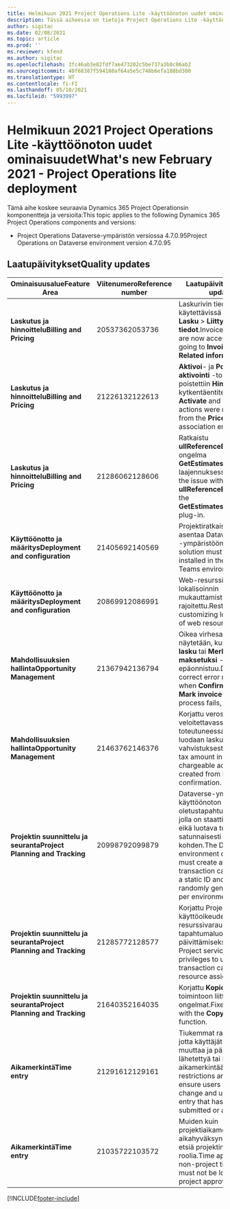 ```yaml
---
title: Helmikuun 2021 Project Operations Lite -käyttöönoton uudet ominaisuudet
description: Tässä aiheessa on tietoja Project Operations Lite -käyttöönoton helmikuun 2021 version päivityksessä olevista laatupäivityksistä.
author: sigitac
ms.date: 02/08/2021
ms.topic: article
ms.prod: ''
ms.reviewer: kfend
ms.author: sigitac
ms.openlocfilehash: 3fc46ab3e82fdf7ae473202c5be737a3b8c86ab2
ms.sourcegitcommit: 40f68387f594180af64a5e5c748b6efa188bd300
ms.translationtype: HT
ms.contentlocale: fi-FI
ms.lasthandoff: 05/10/2021
ms.locfileid: "5993997"
---
```

# <a name="whats-new-february-2021---project-operations-lite-deployment"></a><span data-ttu-id="bd06e-103">Helmikuun 2021 Project Operations Lite -käyttöönoton uudet ominaisuudet</span><span class="sxs-lookup"><span data-stu-id="bd06e-103">What's new February 2021 - Project Operations lite deployment</span></span>

<span data-ttu-id="bd06e-104">Tämä aihe koskee seuraavia Dynamics 365 Project Operationsin komponentteja ja versioita:</span><span class="sxs-lookup"><span data-stu-id="bd06e-104">This topic applies to the following Dynamics 365 Project Operations components and versions:</span></span>

  - <span data-ttu-id="bd06e-105">Project Operations Dataverse-ympäristön versiossa 4.7.0.95</span><span class="sxs-lookup"><span data-stu-id="bd06e-105">Project Operations on Dataverse environment version 4.7.0.95</span></span>

## <a name="quality-updates"></a><span data-ttu-id="bd06e-106">Laatupäivitykset</span><span class="sxs-lookup"><span data-stu-id="bd06e-106">Quality updates</span></span>

| <span data-ttu-id="bd06e-107">**Ominaisuusalue**</span><span class="sxs-lookup"><span data-stu-id="bd06e-107">**Feature Area**</span></span> | <span data-ttu-id="bd06e-108">**Viitenumero**</span><span class="sxs-lookup"><span data-stu-id="bd06e-108">**Reference number**</span></span> | <span data-ttu-id="bd06e-109">**Laatupäivitys**</span><span class="sxs-lookup"><span data-stu-id="bd06e-109">**Quality update**</span></span> |
| --- | --- | --- |
| <span data-ttu-id="bd06e-110">**Laskutus ja hinnoittelu**</span><span class="sxs-lookup"><span data-stu-id="bd06e-110">**Billing and Pricing**</span></span> | <span data-ttu-id="bd06e-111">2053736</span><span class="sxs-lookup"><span data-stu-id="bd06e-111">2053736</span></span> | <span data-ttu-id="bd06e-112">Laskurivin tiedot ovat nyt käytettävissä kohdassa **Lasku** > **Liittyvät tiedot**.</span><span class="sxs-lookup"><span data-stu-id="bd06e-112">Invoice line details are now accessible by going to **Invoice** > **Related information**.</span></span> |
| <span data-ttu-id="bd06e-113">**Laskutus ja hinnoittelu**</span><span class="sxs-lookup"><span data-stu-id="bd06e-113">**Billing and Pricing**</span></span> | <span data-ttu-id="bd06e-114">2122613</span><span class="sxs-lookup"><span data-stu-id="bd06e-114">2122613</span></span> | <span data-ttu-id="bd06e-115">**Aktivoi**- ja **Poista aktivointi** -toiminnot poistettiin **Hinnasto**-kytkentäentiteeteistä.</span><span class="sxs-lookup"><span data-stu-id="bd06e-115">The **Activate** and **Deactivate** actions were removed from the **Price List** association entities.</span></span> |
| <span data-ttu-id="bd06e-116">**Laskutus ja hinnoittelu**</span><span class="sxs-lookup"><span data-stu-id="bd06e-116">**Billing and Pricing**</span></span> | <span data-ttu-id="bd06e-117">2128606</span><span class="sxs-lookup"><span data-stu-id="bd06e-117">2128606</span></span> | <span data-ttu-id="bd06e-118">Ratkaistu **ullReferenceException**-ongelma **GetEstimatesForProject**-laajennuksessa.</span><span class="sxs-lookup"><span data-stu-id="bd06e-118">Resolved the issue with **ullReferenceException** in the **GetEstimatesForProject** plug-in.</span></span> |
| <span data-ttu-id="bd06e-119">**Käyttöönotto ja määritys**</span><span class="sxs-lookup"><span data-stu-id="bd06e-119">**Deployment and configuration**</span></span> | <span data-ttu-id="bd06e-120">2140569</span><span class="sxs-lookup"><span data-stu-id="bd06e-120">2140569</span></span> | <span data-ttu-id="bd06e-121">Projektiratkaisua ei tule asentaa Dataverse Teams -ympäristöön.</span><span class="sxs-lookup"><span data-stu-id="bd06e-121">Project solution must not be installed in the Dataverse Teams environments.</span></span> |
| <span data-ttu-id="bd06e-122">**Käyttöönotto ja määritys**</span><span class="sxs-lookup"><span data-stu-id="bd06e-122">**Deployment and configuration**</span></span> | <span data-ttu-id="bd06e-123">2086991</span><span class="sxs-lookup"><span data-stu-id="bd06e-123">2086991</span></span> | <span data-ttu-id="bd06e-124">Web-resurssien lokalisoinnin mukauttamista on rajoitettu.</span><span class="sxs-lookup"><span data-stu-id="bd06e-124">Restricted customizing localization of web resources.</span></span> |
| <span data-ttu-id="bd06e-125">**Mahdollisuuksien hallinta**</span><span class="sxs-lookup"><span data-stu-id="bd06e-125">**Opportunity Management**</span></span> | <span data-ttu-id="bd06e-126">2136794</span><span class="sxs-lookup"><span data-stu-id="bd06e-126">2136794</span></span> | <span data-ttu-id="bd06e-127">Oikea virhesanoma näytetään, kun **Vahvista lasku** tai **Merkitse lasku maksetuksi** -prosessi epäonnistuu.</span><span class="sxs-lookup"><span data-stu-id="bd06e-127">Display correct error message when **Confirm invoice** or **Mark invoice as paid** process fails,</span></span> |
| <span data-ttu-id="bd06e-128">**Mahdollisuuksien hallinta**</span><span class="sxs-lookup"><span data-stu-id="bd06e-128">**Opportunity Management**</span></span> | <span data-ttu-id="bd06e-129">2146376</span><span class="sxs-lookup"><span data-stu-id="bd06e-129">2146376</span></span> | <span data-ttu-id="bd06e-130">Korjattu verosumma ei-veloitettavassa toteutuneessa maksussa luodaan laskun vahvistuksesta.</span><span class="sxs-lookup"><span data-stu-id="bd06e-130">Corrected tax amount in a non-chargeable actual is created from invoice confirmation.</span></span> |
| <span data-ttu-id="bd06e-131">**Projektin suunnittelu ja seuranta**</span><span class="sxs-lookup"><span data-stu-id="bd06e-131">**Project Planning and Tracking**</span></span> | <span data-ttu-id="bd06e-132">2099879</span><span class="sxs-lookup"><span data-stu-id="bd06e-132">2099879</span></span> | <span data-ttu-id="bd06e-133">Dataverse-ympäristön käyttöönoton on luotava oletustapahtumaluokka, jolla on staattinen tunnus, eikä luotava tunnusta satunnaisesti ympäristöä kohden.</span><span class="sxs-lookup"><span data-stu-id="bd06e-133">The Dataverse environment deployment must create a default transaction category with a static ID and not randomly generate one per environment.</span></span> |
| <span data-ttu-id="bd06e-134">**Projektin suunnittelu ja seuranta**</span><span class="sxs-lookup"><span data-stu-id="bd06e-134">**Project Planning and Tracking**</span></span> | <span data-ttu-id="bd06e-135">2128577</span><span class="sxs-lookup"><span data-stu-id="bd06e-135">2128577</span></span> | <span data-ttu-id="bd06e-136">Korjattu Project Servicen käyttöoikeudet resurssivarauksen tapahtumaluokan päivittämiseksi.</span><span class="sxs-lookup"><span data-stu-id="bd06e-136">Fixed the Project service user privileges to update the transaction category on a resource assignment.</span></span> |
| <span data-ttu-id="bd06e-137">**Projektin suunnittelu ja seuranta**</span><span class="sxs-lookup"><span data-stu-id="bd06e-137">**Project Planning and Tracking**</span></span> | <span data-ttu-id="bd06e-138">2164035</span><span class="sxs-lookup"><span data-stu-id="bd06e-138">2164035</span></span> | <span data-ttu-id="bd06e-139">Korjattu **Kopioi projekti** -toimintoon liittyvät ongelmat.</span><span class="sxs-lookup"><span data-stu-id="bd06e-139">Fixed issues with the **Copy Project** function.</span></span> |
| <span data-ttu-id="bd06e-140">**Aikamerkintä**</span><span class="sxs-lookup"><span data-stu-id="bd06e-140">**Time entry**</span></span> | <span data-ttu-id="bd06e-141">2129161</span><span class="sxs-lookup"><span data-stu-id="bd06e-141">2129161</span></span> | <span data-ttu-id="bd06e-142">Tiukemmat rajoitukset, jotta käyttäjät eivät voi muuttaa ja päivittää lähetettyä tai hyväksyttyä aikamerkintää.</span><span class="sxs-lookup"><span data-stu-id="bd06e-142">Tighter restrictions are applied to ensure users can't change and update a time entry that has been submitted or approved.</span></span> |
| <span data-ttu-id="bd06e-143">**Aikamerkintä**</span><span class="sxs-lookup"><span data-stu-id="bd06e-143">**Time entry**</span></span> | <span data-ttu-id="bd06e-144">2103572</span><span class="sxs-lookup"><span data-stu-id="bd06e-144">2103572</span></span> | <span data-ttu-id="bd06e-145">Muiden kuin projektiaikamerkintöjen aikahyväksyntä ei saa etsiä projektin hyväksyjän roolia.</span><span class="sxs-lookup"><span data-stu-id="bd06e-145">Time approval for non-project time entries must not be looking for project approver role.</span></span> |


[!INCLUDE[footer-include](../../includes/footer-banner.md)]